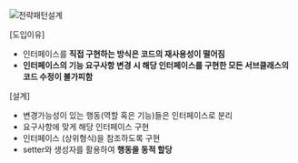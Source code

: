 ![전략패턴설계](https://user-images.githubusercontent.com/68291395/197812659-7e6e9c67-0849-4996-afbb-497646b607f2.png)

[도입이유]
- 인터페이스를 **직접 구현하는 방식은 코드의 재사용성이 떨어짐**
- **인터페이스의 기능 요구사항 변경 시 해당 인터페이스를 구현한 모든 서브클래스의 코드 수정이 불가피함**

[설계]
- 변경가능성이 있는 행동(역할 혹은 기능)들은 인터페이스로 분리
- 요구사항에 맞게 해당 인터페이스 구현
- 인터페이스 (상위형식)을 참조하도록 구현
- setter와 생성자를 활용하여 **행동을 동적 할당**

